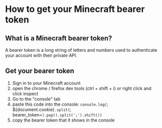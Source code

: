 # How to get your Minecraft bearer token

## What is a Minecraft bearer token?

A bearer token is a long string of letters and numbers used to authenticate your account with their private API.

## Get your bearer token

1. Sign in to your Minecraft account
2. open the chrome / firefox dev tools (ctrl + shift + i) _or_ right click and click inspect
3. Go to the "console" tab
4. paste this code into the console: `console.log(`; ${document.cookie}`.split(`; bearer_token=`).pop().split(';').shift())`
5. copy the bearer token that it shows in the console
